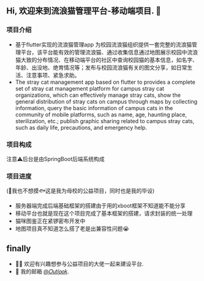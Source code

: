 ## Hi, 欢迎来到流浪猫管理平台-移动端项目. :wave: 
<!-- Introduction -->
### 项目介绍
- 基于flutter实现的流浪猫管理app
为校园流浪猫组织提供一套完整的流浪猫管理平台，该平台能有效的管理流浪猫、通过收集信息通过地图展示校园中流浪猫大致的分布情况、在移动端平台的社区中查询校园猫的基本信息，如名字、年龄、出没地、绝育情况等；发布与校园流浪猫有关的图文分享，如日常生活、注意事项、紧急求助。
- The stray cat management app based on flutter to provides a complete set of stray cat management platform for campus stray cat organizations, which can effectively manage stray cats, show the general distribution of stray cats on campus through maps by collecting information, query the basic information of campus cats in the community of mobile platforms, such as name, age, haunting place, sterilization, etc.; publish graphic sharing related to campus stray cats, such as daily life, precautions, and emergency help.
### 项目构成
注意⚠️后台是由SpringBoot后端系统构成
### 项目进度
(🤔我也不想摸🐟这是我为母校的公益项目，同时也是我的毕设)
- 服务器端完成后端基础框架的搭建由于用的xboot框架不知道能不能分享
- 移动平台也就是现在这个项目完成了基本框架的搭建，请求封装的统一处理
- 猫咪图鉴正在紧锣密布开发中
- 地图项目真不知道怎么搭了老是出兼容性问题😭

## finally
- :man_technologist: 欢迎有兴趣想参与公益项目的大佬一起来建设平台.
- :email: 我的邮箱 [@𝑂𝑢𝑡𝑙𝑜𝑜𝑘](mailto:lairenlong99@gmail.com).
